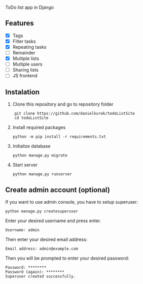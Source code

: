 ToDo list app in Django
## Features
- [x] Tags
- [x] Filter tasks
- [x] Repeating tasks
- [ ] Remainder
- [x] Multiple lists
- [ ] Multiple users
- [ ] Sharing lists
- [ ] JS frontend

## Instalation
1) Clone this repository and go to repository folder
```
    git clone https://github.com/danielkurek/todoListSite
    cd todoListSite
```
2) Install required packages

    `python -m pip install -r requirements.txt`
3) Initialize database

    `python manage.py migrate`
4) Start server

    `python manage.py runserver`

## Create admin account (optional)

If you want to use admin console, you have to setup superuser:

    python manage.py createsuperuser
Enter your desired username and press enter.

    Username: admin
Then enter your desired email address:

    Email address: admin@example.com
Then you will be prompted to enter your desired password:
```
Password: ********
Password (again): ********
Superuser created successfully.
``` 
